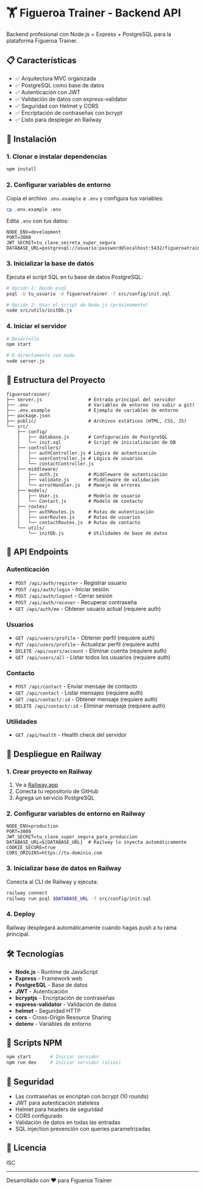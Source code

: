 # 🏋️ Figueroa Trainer - Backend API

Backend profesional con Node.js + Express + PostgreSQL para la plataforma Figueroa Trainer.

## 📋 Características

- ✅ Arquitectura MVC organizada
- ✅ PostgreSQL como base de datos
- ✅ Autenticación con JWT
- ✅ Validación de datos con express-validator
- ✅ Seguridad con Helmet y CORS
- ✅ Encriptación de contraseñas con bcrypt
- ✅ Listo para desplegar en Railway

## 🚀 Instalación

### 1. Clonar e instalar dependencias

```bash
npm install
```

### 2. Configurar variables de entorno

Copia el archivo `.env.example` a `.env` y configura tus variables:

```bash
cp .env.example .env
```

Edita `.env` con tus datos:

```env
NODE_ENV=development
PORT=3000
JWT_SECRET=tu_clave_secreta_super_segura
DATABASE_URL=postgresql://usuario:password@localhost:5432/figueroatrainer
```

### 3. Inicializar la base de datos

Ejecuta el script SQL en tu base de datos PostgreSQL:

```bash
# Opción 1: Desde psql
psql -U tu_usuario -d figueroatrainer -f src/config/init.sql

# Opción 2: Usar el script de Node.js (próximamente)
node src/utils/initDb.js
```

### 4. Iniciar el servidor

```bash
# Desarrollo
npm start

# O directamente con node
node server.js
```

## 📁 Estructura del Proyecto

```
figueroatrainer/
├── server.js                 # Entrada principal del servidor
├── .env                      # Variables de entorno (no subir a git)
├── .env.example              # Ejemplo de variables de entorno
├── package.json
├── public/                   # Archivos estáticos (HTML, CSS, JS)
└── src/
    ├── config/
    │   ├── database.js       # Configuración de PostgreSQL
    │   └── init.sql          # Script de inicialización de DB
    ├── controllers/
    │   ├── authController.js # Lógica de autenticación
    │   ├── userController.js # Lógica de usuarios
    │   └── contactController.js
    ├── middleware/
    │   ├── auth.js           # Middleware de autenticación
    │   ├── validate.js       # Middleware de validación
    │   └── errorHandler.js   # Manejo de errores
    ├── models/
    │   ├── User.js           # Modelo de usuario
    │   └── Contact.js        # Modelo de contacto
    ├── routes/
    │   ├── authRoutes.js     # Rutas de autenticación
    │   ├── userRoutes.js     # Rutas de usuarios
    │   └── contactRoutes.js  # Rutas de contacto
    └── utils/
        └── initDb.js         # Utilidades de base de datos
```

## 🔌 API Endpoints

### Autenticación

- `POST /api/auth/register` - Registrar usuario
- `POST /api/auth/login` - Iniciar sesión
- `POST /api/auth/logout` - Cerrar sesión
- `POST /api/auth/recover` - Recuperar contraseña
- `GET /api/auth/me` - Obtener usuario actual (requiere auth)

### Usuarios

- `GET /api/users/profile` - Obtener perfil (requiere auth)
- `PUT /api/users/profile` - Actualizar perfil (requiere auth)
- `DELETE /api/users/account` - Eliminar cuenta (requiere auth)
- `GET /api/users/all` - Listar todos los usuarios (requiere auth)

### Contacto

- `POST /api/contact` - Enviar mensaje de contacto
- `GET /api/contact` - Listar mensajes (requiere auth)
- `GET /api/contact/:id` - Obtener mensaje (requiere auth)
- `DELETE /api/contact/:id` - Eliminar mensaje (requiere auth)

### Utilidades

- `GET /api/health` - Health check del servidor

## 🚂 Despliegue en Railway

### 1. Crear proyecto en Railway

1. Ve a [Railway.app](https://railway.app)
2. Conecta tu repositorio de GitHub
3. Agrega un servicio PostgreSQL

### 2. Configurar variables de entorno en Railway

```env
NODE_ENV=production
PORT=3000
JWT_SECRET=tu_clave_super_segura_para_produccion
DATABASE_URL=${DATABASE_URL}  # Railway lo inyecta automáticamente
COOKIE_SECURE=true
CORS_ORIGINS=https://tu-dominio.com
```

### 3. Inicializar base de datos en Railway

Conecta al CLI de Railway y ejecuta:

```bash
railway connect
railway run psql $DATABASE_URL -f src/config/init.sql
```

### 4. Deploy

Railway desplegará automáticamente cuando hagas push a tu rama principal.

## 🛠️ Tecnologías

- **Node.js** - Runtime de JavaScript
- **Express** - Framework web
- **PostgreSQL** - Base de datos
- **JWT** - Autenticación
- **bcryptjs** - Encriptación de contraseñas
- **express-validator** - Validación de datos
- **helmet** - Seguridad HTTP
- **cors** - Cross-Origin Resource Sharing
- **dotenv** - Variables de entorno

## 📝 Scripts NPM

```bash
npm start       # Iniciar servidor
npm run dev     # Iniciar servidor (alias)
```

## 🔐 Seguridad

- Las contraseñas se encriptan con bcrypt (10 rounds)
- JWT para autenticación stateless
- Helmet para headers de seguridad
- CORS configurado
- Validación de datos en todas las entradas
- SQL injection prevención con queries parametrizadas

## 📄 Licencia

ISC

---

Desarrollado con ❤️ para Figueroa Trainer
